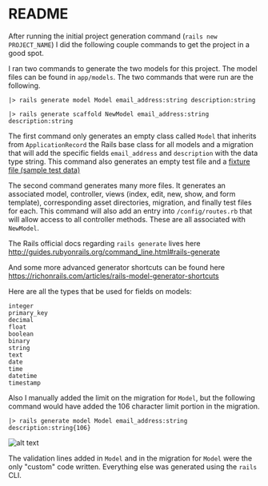 # README

After running the initial project generation command (`rails new PROJECT_NAME`) I did the following couple commands to get the project in a good spot.

I ran two commands to generate the two models for this project.  The model files can be found in `app/models`.  The two commands that were run are the following.

`|> rails generate model Model email_address:string description:string`

`|> rails generate scaffold NewModel email_address:string description:string`

The first command only generates an empty class called `Model` that inherits from `ApplicationRecord` the Rails base class for all models and a migration that will add the specific fields `email_address` and `description` with the data type string.  This command also generates an empty test file and a [fixture file (sample test data)](http://guides.rubyonrails.org/testing.html#the-low-down-on-fixtures)

The second command generates many more files.  It generates an associated model, controller, views (index, edit, new, show, and form template), corresponding asset directories, migration, and finally test files for each.  This command will also add an entry into `/config/routes.rb` that will allow access to all controller methods.  These are all associated with `NewModel`.

The Rails official docs regarding `rails generate` lives here http://guides.rubyonrails.org/command_line.html#rails-generate

And some more advanced generator shortcuts can be found here https://richonrails.com/articles/rails-model-generator-shortcuts

Here are all the types that be used for fields on models:
```
integer
primary_key
decimal
float
boolean
binary
string
text
date
time
datetime
timestamp
```

Also I manually added the limit on the migration for `Model`, but the following command would have added the 106 character limit portion in the migration.

`|> rails generate model Model email_address:string description:string{106}`

![alt text](https://i.imgur.com/PdpaVOh.png)

The validation lines added in `Model` and in the migration for `Model` were the only "custom" code written.  Everything else was generated using the `rails` CLI.
